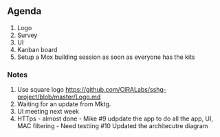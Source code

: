 ## **Agenda**

1. Logo
2. Survey
3. UI
4. Kanban board
5. Setup a Mox building session as soon as everyone has the kits

### **Notes**
1. Use square logo https://github.com/CIRALabs/sshg-project/blob/master/Logo.md
2. Waiting for an update from Mktg. 
3. UI meeting next week
4. HTTps - almost done - Mike
#9 udpdate the app to do all the app, UI, MAC filtering - Need testting
#10 Updated the architecutre diagram
